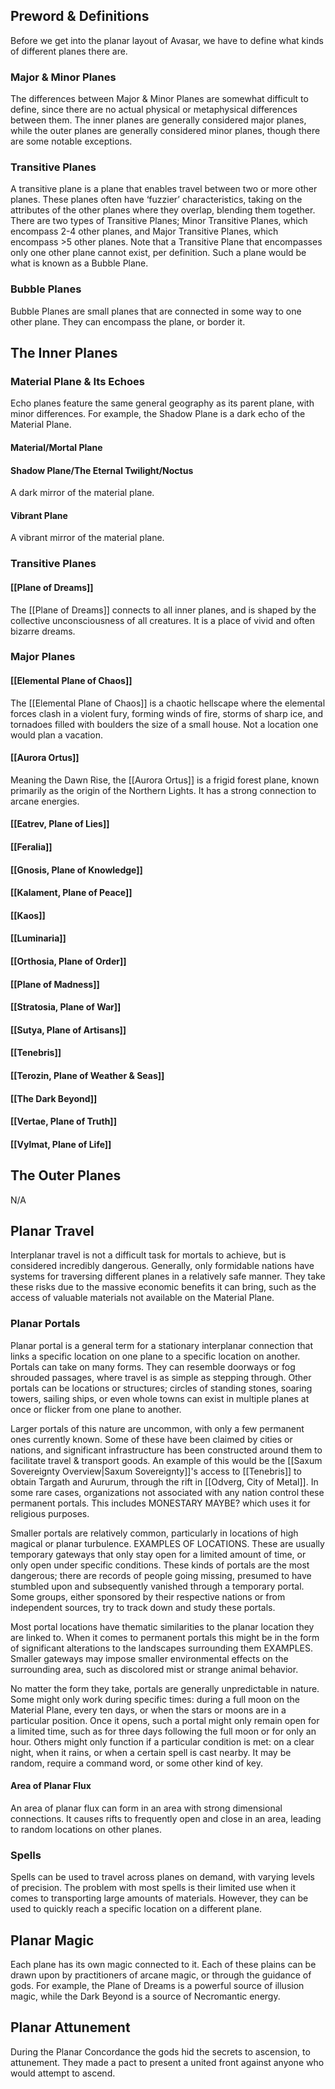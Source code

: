 ## Preword & Definitions
Before we get into the planar layout of Avasar, we have to define what kinds of different planes there are.
### Major & Minor Planes
The differences between Major & Minor Planes are somewhat difficult to define, since there are no actual physical or metaphysical differences between them. The inner planes are generally considered major planes, while the outer planes are generally considered minor planes, though there are some notable exceptions.
### Transitive Planes
A transitive plane is a plane that enables travel between two or more other planes. These planes often have ‘fuzzier’ characteristics, taking on the attributes of the other planes where they overlap, blending them together. There are two types of Transitive Planes; Minor Transitive Planes, which encompass 2-4 other planes, and Major Transitive Planes, which encompass >5 other planes. Note that a Transitive Plane that encompasses only one other plane cannot exist, per definition. Such a plane would be what is known as a Bubble Plane.
### Bubble Planes
Bubble Planes are small planes that are connected in some way to one other plane. They can encompass the plane, or border it.
## The Inner Planes
### Material Plane & Its Echoes
Echo planes feature the same general geography as its parent plane, with minor differences. For example, the Shadow Plane is a dark echo of the Material Plane.
#### Material/Mortal Plane
#### Shadow Plane/The Eternal Twilight/Noctus
A dark mirror of the material plane.
#### Vibrant Plane
A vibrant mirror of the material plane.
### Transitive Planes
#### [[Plane of Dreams]]
The [[Plane of Dreams]] connects to all inner planes, and is shaped by the collective unconsciousness of all creatures. It is a place of vivid and often bizarre dreams.
### Major Planes
#### [[Elemental Plane of Chaos]]
The [[Elemental Plane of Chaos]] is a chaotic hellscape where the elemental forces clash in a violent fury, forming winds of fire, storms of sharp ice, and tornadoes filled with boulders the size of a small house. Not a location one would plan a vacation.
#### [[Aurora Ortus]]
Meaning the Dawn Rise, the [[Aurora Ortus]] is a frigid forest plane, known primarily as the origin of the Northern Lights. It has a strong connection to arcane energies.
#### [[Eatrev, Plane of Lies]]
#### [[Feralia]]
#### [[Gnosis, Plane of Knowledge]]
#### [[Kalament, Plane of Peace]]
#### [[Kaos]]
#### [[Luminaria]]
#### [[Orthosia, Plane of Order]]
#### [[Plane of Madness]]
#### [[Stratosia, Plane of War]]
#### [[Sutya, Plane of Artisans]]
#### [[Tenebris]]
#### [[Terozin, Plane of Weather & Seas]]
#### [[The Dark Beyond]]
#### [[Vertae, Plane of Truth]]
#### [[Vylmat, Plane of Life]]
## The Outer Planes
N/A
## Planar Travel
Interplanar travel is not a difficult task for mortals to achieve, but is considered incredibly dangerous. Generally, only formidable nations have systems for traversing different planes in a relatively safe manner. They take these risks due to the massive economic benefits it can bring, such as the access of valuable materials not available on the Material Plane.
### Planar Portals
Planar portal is a general term for a stationary interplanar connection that links a specific location on one plane to a specific location on another. Portals can take on many forms. They can resemble doorways or fog shrouded passages, where travel is as simple as stepping through. Other portals can be locations or structures; circles of standing stones, soaring towers, sailing ships, or even whole towns can exist in multiple planes at once or flicker from one plane to another.

Larger portals of this nature are uncommon, with only a few permanent ones currently known. Some of these have been claimed by cities or nations, and significant infrastructure has been constructed around them to facilitate travel & transport goods. An example of this would be the [[Saxum Sovereignty Overview|Saxum Sovereignty]]'s access to [[Tenebris]] to obtain Targath and Aururum, through the rift in [[Odverg, City of Metal]]. In some rare cases, organizations not associated with any nation control these permanent portals. This includes MONESTARY MAYBE? which uses it for religious purposes.

Smaller portals are relatively common, particularly in locations of high magical or planar turbulence. EXAMPLES OF LOCATIONS. These are usually temporary gateways that only stay open for a limited amount of time, or only open under specific conditions. These kinds of portals are the most dangerous; there are records of people going missing, presumed to have stumbled upon and subsequently vanished through a temporary portal. Some groups, either sponsored by their respective nations or from independent sources, try to track down and study these portals.

Most portal locations have thematic similarities to the planar location they are linked to. When it comes to permanent portals this might be in the form of significant alterations to the landscapes surrounding them EXAMPLES. Smaller gateways may impose smaller environmental effects on the surrounding area, such as discolored mist or strange animal behavior.

No matter the form they take, portals are generally unpredictable in nature. Some might only work during specific times: during a full moon on the Material Plane, every ten days, or when the stars or moons are in a particular position. Once it opens, such a portal might only remain open for a limited time, such as for three days following the full moon or for only an hour. Others might only function if a particular condition is met: on a clear night, when it rains, or when a certain spell is cast nearby. It may be random, require a command word, or some other kind of key.
#### Area of Planar Flux
An area of planar flux can form in an area with strong dimensional connections. It causes rifts to frequently open and close in an area, leading to random locations on other planes.
### Spells
Spells can be used to travel across planes on demand, with varying levels of precision. The problem with most spells is their limited use when it comes to transporting large amounts of materials. However, they can be used to quickly reach a specific location on a different plane.
## Planar Magic
Each plane has its own magic connected to it. Each of these plains can be drawn upon by practitioners of arcane magic, or through the guidance of gods. For example, the Plane of Dreams is a powerful source of illusion magic, while the Dark Beyond is a source of Necromantic energy.
## Planar Attunement
During the Planar Concordance the gods hid the secrets to ascension, to attunement. They made a pact to present a united front against anyone who would attempt to ascend.